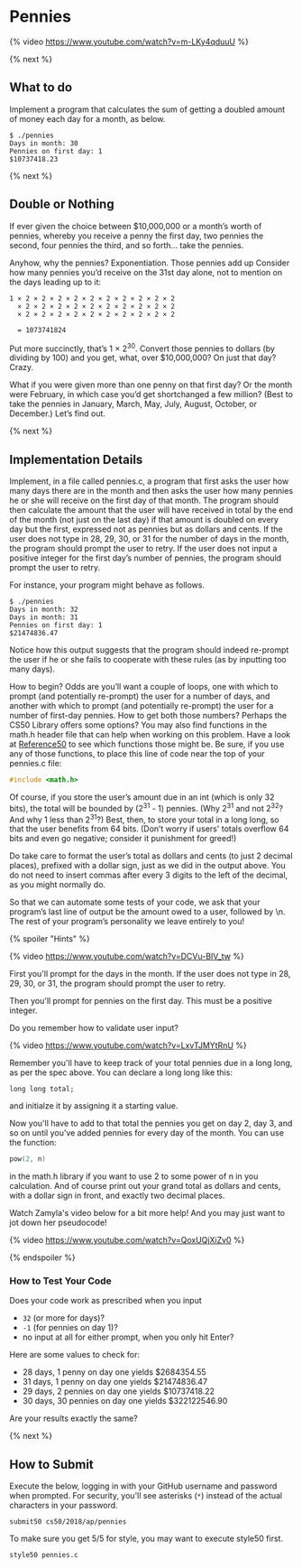 # Pennies

{% video https://www.youtube.com/watch?v=m-LKy4qduuU %}

{% next %}

## What to do

Implement a program that calculates the sum of getting a doubled amount of money each day for a month, as below.

```
$ ./pennies
Days in month: 30
Pennies on first day: 1
$10737418.23
```

{% next %}

## Double or Nothing

If ever given the choice between $10,000,000 or a month’s worth of pennies, whereby you receive a penny the first day, two pennies the second, four pennies the third, and so forth…​ take the pennies.

Anyhow, why the pennies? Exponentiation. Those pennies add up Consider how many pennies you’d receive on the 31st day alone, not to mention on the days leading up to it:

```
1 × 2 × 2 × 2 × 2 × 2 × 2 × 2 × 2 × 2 × 2
  × 2 × 2 × 2 × 2 × 2 × 2 × 2 × 2 × 2 × 2
  × 2 × 2 × 2 × 2 × 2 × 2 × 2 × 2 × 2 × 2

  = 1073741824
```

Put more succinctly, that’s 1 × 2<sup>30</sup>. Convert those pennies to dollars (by dividing by 100) and you get, what, over $10,000,000? On just that day? Crazy.

What if you were given more than one penny on that first day? Or the month were February, in which case you’d get shortchanged a few million? (Best to take the pennies in January, March, May, July, August, October, or December.) Let’s find out.

{% next %}

## Implementation Details

Implement, in a file called pennies.c, a program that first asks the user how many days there are in the month and then asks the user how many pennies he or she will receive on the first day of that month. The program should then calculate the amount that the user will have received in total by the end of the month (not just on the last day) if that amount is doubled on every day but the first, expressed not as pennies but as dollars and cents. If the user does not type in 28, 29, 30, or 31 for the number of days in the month, the program should prompt the user to retry. If the user does not input a positive integer for the first day’s number of pennies, the program should prompt the user to retry.

For instance, your program might behave as follows.

```
$ ./pennies
Days in month: 32
Days in month: 31
Pennies on first day: 1
$21474836.47
```

Notice how this output suggests that the program should indeed re-prompt the user if he or she fails to cooperate with these rules (as by inputting too many days).

How to begin? Odds are you’ll want a couple of loops, one with which to prompt (and potentially re-prompt) the user for a number of days, and another with which to prompt (and potentially re-prompt) the user for a number of first-day pennies. How to get both those numbers? Perhaps the CS50 Library offers some options? You may also find functions in the math.h header file that can help when working on this problem. Have a look at [Reference50](https://reference.cs50.net/) to see which functions those might be. Be sure, if you use any of those functions, to place this line of code near the top of your pennies.c file:

```c
#include <math.h>
```

Of course, if you store the user’s amount due in an int (which is only 32 bits), the total will be bounded by (2<sup>31</sup> - 1) pennies. (Why 2<sup>31</sup> and not 2<sup>32</sup>? And why 1 less than 2<sup>31</sup>?) Best, then, to store your total in a long long, so that the user benefits from 64 bits. (Don’t worry if users' totals overflow 64 bits and even go negative; consider it punishment for greed!)

Do take care to format the user’s total as dollars and cents (to just 2 decimal places), prefixed with a dollar sign, just as we did in the output above. You do not need to insert commas after every 3 digits to the left of the decimal, as you might normally do.

So that we can automate some tests of your code, we ask that your program’s last line of output be the amount owed to a user, followed by \n. The rest of your program’s personality we leave entirely to you!


{% spoiler "Hints" %}

{% video https://www.youtube.com/watch?v=DCVu-BIV_tw %}

First you'll prompt for the days in the month. If the user does not type in 28, 29, 30, or 31, the program should prompt the user to retry.

Then you'll prompt for pennies on the first day. This must be a positive integer.

Do you remember how to validate user input?

{% video https://www.youtube.com/watch?v=LxvTJMYtRnU %}

Remember you'll have to keep track of your total pennies due in a long long, as per the spec above. You can declare a long long like this:

```
long long total;
```

and initialze it by assigning it a starting value.

Now you'll have to add to that total the pennies you get on day 2, day 3, and so on until you've added pennies for every day of the month. You can use the function:

```c
pow(2, n)
```
in the math.h library if you want to use 2 to some power of n in you calculation. And of course print out your grand total as dollars and cents, with a dollar sign in front, and exactly two decimal places.

Watch Zamyla's video below for a bit more help! And you may just want to jot down her pseudocode!

{% video https://www.youtube.com/watch?v=QoxUQjXiZv0 %}

{% endspoiler %}


### How to Test Your Code

Does your code work as prescribed when you input

* `32` (or more for days)?
* `-1` (for pennies on day 1)?
* no input at all for either prompt, when you only hit Enter?

Here are some values to check for:

* 28 days, 1 penny on day one yields $2684354.55
* 31 days, 1 penny on day one yields $21474836.47
* 29 days, 2 pennies on day one yields $10737418.22
* 30 days, 30 pennies on day one yields $322122546.90

Are your results exactly the same?

{% next %}

## How to Submit

Execute the below, logging in with your GitHub username and password when prompted. For security, you'll see asterisks (`*`) instead of the actual characters in your password.

```
submit50 cs50/2018/ap/pennies
```

To make sure you get 5/5 for style, you may want to execute style50 first.

```
style50 pennies.c
```


